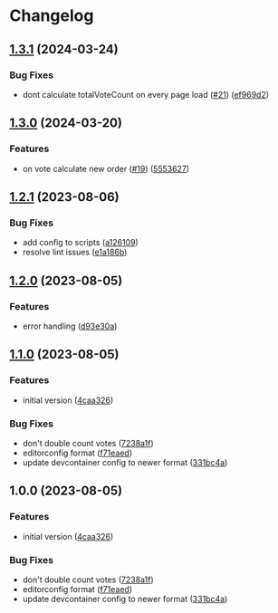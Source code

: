 # Changelog

## [1.3.1](https://github.com/oplik0/nodebb-plugin-total-vote-count/compare/v1.3.0...v1.3.1) (2024-03-24)


### Bug Fixes

* dont calculate totalVoteCount on every page load ([#21](https://github.com/oplik0/nodebb-plugin-total-vote-count/issues/21)) ([ef969d2](https://github.com/oplik0/nodebb-plugin-total-vote-count/commit/ef969d2c5205798fd4b224a74fc9fa0d6f414ff0))

## [1.3.0](https://github.com/oplik0/nodebb-plugin-total-vote-count/compare/v1.2.1...v1.3.0) (2024-03-20)


### Features

* on vote calculate new order ([#19](https://github.com/oplik0/nodebb-plugin-total-vote-count/issues/19)) ([5553627](https://github.com/oplik0/nodebb-plugin-total-vote-count/commit/5553627685b7bc708f06e490157a39a3db9f19c1))

## [1.2.1](https://github.com/oplik0/nodebb-plugin-total-vote-count/compare/v1.2.0...v1.2.1) (2023-08-06)


### Bug Fixes

* add config to scripts ([a126109](https://github.com/oplik0/nodebb-plugin-total-vote-count/commit/a126109ad18e69d7bd63af93efbc8abc4758a4f8))
* resolve lint issues ([e1a186b](https://github.com/oplik0/nodebb-plugin-total-vote-count/commit/e1a186b1d6e49f30e742af0601c25be417324c76))

## [1.2.0](https://github.com/oplik0/nodebb-plugin-total-vote-count/compare/v1.1.0...v1.2.0) (2023-08-05)


### Features

* error handling ([d93e30a](https://github.com/oplik0/nodebb-plugin-total-vote-count/commit/d93e30abccedf9a0f84a18d945025d5acb086235))

## [1.1.0](https://github.com/oplik0/nodebb-plugin-total-vote-count/compare/v1.0.0...v1.1.0) (2023-08-05)


### Features

* initial version ([4caa326](https://github.com/oplik0/nodebb-plugin-total-vote-count/commit/4caa326235aa9226a9b473eb343f87078692c9e7))


### Bug Fixes

* don't double count votes ([7238a1f](https://github.com/oplik0/nodebb-plugin-total-vote-count/commit/7238a1fdbfa44600ee01bf0c7633d01494b0ce05))
* editorconfig format ([f71eaed](https://github.com/oplik0/nodebb-plugin-total-vote-count/commit/f71eaedd247a1b0e5bf161dd62217a7175d7688a))
* update devcontainer config to newer format ([331bc4a](https://github.com/oplik0/nodebb-plugin-total-vote-count/commit/331bc4a8a5f3e0f9eb326e25bebfad263c7f84ec))

## 1.0.0 (2023-08-05)


### Features

* initial version ([4caa326](https://github.com/oplik0/nodebb-plugin-total-vote-count/commit/4caa326235aa9226a9b473eb343f87078692c9e7))


### Bug Fixes

* don't double count votes ([7238a1f](https://github.com/oplik0/nodebb-plugin-total-vote-count/commit/7238a1fdbfa44600ee01bf0c7633d01494b0ce05))
* editorconfig format ([f71eaed](https://github.com/oplik0/nodebb-plugin-total-vote-count/commit/f71eaedd247a1b0e5bf161dd62217a7175d7688a))
* update devcontainer config to newer format ([331bc4a](https://github.com/oplik0/nodebb-plugin-total-vote-count/commit/331bc4a8a5f3e0f9eb326e25bebfad263c7f84ec))
